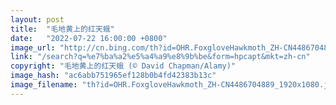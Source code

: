 ```yaml
---
layout: post
title:  "毛地黄上的红天蛾"
date:   "2022-07-22 16:00:00 +0800"
image_url: "http://cn.bing.com/th?id=OHR.FoxgloveHawkmoth_ZH-CN4486704889_1920x1080.jpg&rf=LaDigue_1920x1080.jpg&pid=hp"
link: "/search?q=%e7%ba%a2%e5%a4%a9%e8%9b%be&form=hpcapt&mkt=zh-cn"
copyright: "毛地黄上的红天蛾 (© David Chapman/Alamy)"
image_hash: "ac6abb751965ef128b0b4fd42383b13c"
image_filename: "th?id=OHR.FoxgloveHawkmoth_ZH-CN4486704889_1920x1080.jpg&rf=LaDigue_1920x1080.jpg&pid=hp"
---
```

